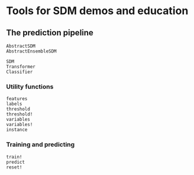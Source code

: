 # Tools for SDM demos and education

## The prediction pipeline

```@docs
AbstractSDM
AbstractEnsembleSDM
```

```@docs
SDM
Transformer
Classifier
```

### Utility functions

```@docs
features
labels
threshold
threshold!
variables
variables!
instance
```

### Training and predicting

```@docs
train!
predict
reset!
```
